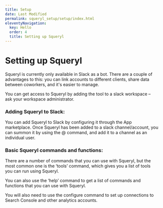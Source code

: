 ```yaml
---
title: Setup
date: Last Modified 
permalink: squeryl_setup/setup/index.html
eleventyNavigation:
  key: Hello 
  order: 4
  title: Setting up Squeryl
---
```


# Setting up Squeryl

Squeryl is currently only available in Slack as a bot. There are a couple of advantages to this: you can link accounts to different clients, share data between coworkers, and it's easier to manage.

 You can get access to Squeryl by adding the tool to a slack workspace – ask your workspace administrator.

### Adding Squeryl to Slack:

You can add Squeryl to Slack by configuring it through the App marketplace. Once Squeryl has been added to a slack channel/account, you can summon it by using the @ command, and add it to a channel as an individual user.


### Basic Squeryl commands and functions:

There are a number of commands that you can use with Squeryl, but the most common one is the ‘tools’ command, which gives you a list of tools you can run using Squeryl.

You can also use the ‘help’ command to get a list of commands and functions that you can use with Squeryl.

You will also need to use the configure command to set up connections to Search Console and other analytics accounts.
